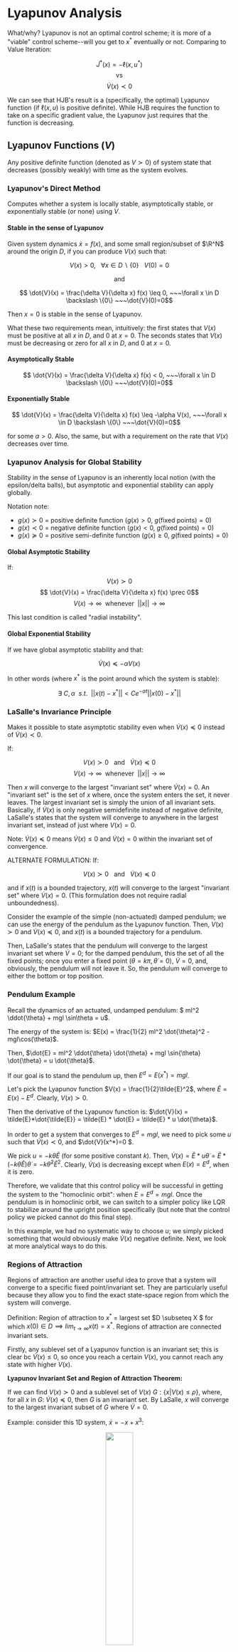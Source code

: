 # Lyapunov Analysis

What/why? Lyapunov is not an optimal control scheme; it is more of a "viable" control scheme--will you get to $x^*$ eventually or not. Comparing to Value Iteration:

$$ \dot{J}^*(x) = -\ell(x, u^*) $$
$$ \text{vs} $$
$$ \dot{V}(x) \prec 0 $$

We can see that HJB's result is a (specifically, the optimal) Lyapunov function (if $\ell(x, u)$ is positive definite). While HJB requires the function to take on a specific gradient value, the Lyapunov just requires that the function is decreasing.

## Lyapunov Functions ($V$)

Any positive definite function (denoted as $V \succ 0$) of system state that decreases (possibly weakly) with time as the system evolves.

### Lyapunov's Direct Method

Computes whether a system is locally stable, asymptotically stable, or exponentially stable (or none) using $V$.

#### Stable in the sense of Lyapunov

Given system dynamics $\dot{x} = f(x)$, and some small region/subset of $\R^N$ around the origin $D$, if you can produce $V(x)$ such that:

$$ V(x) > 0, ~~~\forall x \in D \backslash \{0\}~~~ V(0)=0 $$
<center>and</center>

$$ \dot{V}(x) = \frac{\delta V}{\delta x} f(x) \leq 0, ~~~\forall x \in D \backslash \{0\} ~~~\dot{V}(0)=0$$

Then $x=0$ is stable in the sense of Lyapunov.

What these two requirements mean, intuitively: the first states that $V(x)$ must be positive at all $x$ in $D$, and $0$ at $x=0$. The seconds states that $V(x)$ must be decreasing or zero for all $x$ in $D$, and $0$ at $x=0$. 

#### Asymptotically Stable

$$ \dot{V}(x) = \frac{\delta V}{\delta x} f(x) < 0, ~~~\forall x \in D \backslash \{0\} ~~~\dot{V}(0)=0$$


#### Exponentially Stable

$$ \dot{V}(x) = \frac{\delta V}{\delta x} f(x) \leq -\alpha V(x), ~~~\forall x \in D \backslash \{0\} ~~~\dot{V}(0)=0$$

for some $\alpha>0$. Also, the same, but with a requirement on the rate that $V(x)$ decreases over time.

### Lyapunov Analysis for Global Stability

Stability in the sense of Lyapunov is an inherently local notion (with the epsilon/delta balls), but asymptotic and exponential stability can apply globally.

Notation note: 
 - $g(x) \succ 0$ = positive definite function ($g(x) > 0$, $g(\text{fixed points}) = 0$)
 - $g(x) \prec 0$ = negative definite function ($g(x) < 0$, $g(\text{fixed points}) = 0$)
 - $g(x) \succeq 0$ = positive semi-definite function ($g(x) \geq 0$, $g(\text{fixed points}) = 0$)

#### Global Asymptotic Stability

If:

$$ V(x) \succ 0$$
$$ \dot{V}(x) = \frac{\delta V}{\delta x} f(x) \prec 0$$
$$ V(x) \rightarrow \infty ~~\text{whenever}~~ ||x|| \rightarrow \infty$$

This last condition is called "radial instability".


#### Global Exponential Stability   

If we have global asymptotic stability and that:

$$ \dot{V}(x) \preceq -\alpha V(x) $$

In other words (where $x^*$ is the point around which the system is stable): 

$$\exists ~C, \alpha ~~s.t.~~ ||x(t)-x^*|| < Ce^{-\alpha t} ||x(0)-x^*||$$


### LaSalle's Invariance Principle

Makes it possible to state asymptotic stability even when $\dot{V}(x) \preceq 0$ instead of $\dot{V}(x) \prec 0$.

If:

$$ V(x) \succ 0 ~~~\text{and}~~~ \dot{V}(x) \preceq 0$$
$$ V(x) \rightarrow \infty ~~\text{whenever}~~ ||x|| \rightarrow \infty$$

Then $x$ will converge to the largest "invariant set" where $\dot{V}(x) = 0$. An "invariant set" is the set of $x$ where, once the system enters the set, it never leaves. The largest invariant set is simply the union of all invariant sets. Basically, if $\dot{V}(x)$ is only negative semidefinite instead of negative definite, LaSalle's states that the system will converge to anywhere in the largest invariant set, instead of just where $V(x)=0$.

Note: $\dot{V}(x) \preceq 0$ means $\dot{V}(x) \leq 0$ and $\dot{V}(x) = 0$ within the invariant set of convergence.

ALTERNATE FORMULATION: If:

$$ V(x) \succ 0 ~~~\text{and}~~~ \dot{V}(x) \preceq 0$$

and if $x(t)$ is a bounded trajectory, $x(t)$ will converge to the largest "invariant set" where $\dot{V}(x) = 0$. (This formulation does not require radial unboundedness).

Consider the example of the simple (non-actuated) damped pendulum; we can use the energy of the pendulum as the Lyapunov function. Then, $V(x) \succ 0$ and $\dot{V}(x) \preceq 0$, and $x(t)$ is a bounded trajectory for a pendulum.

Then, LaSalle's states that the pendulum will converge to the largest invariant set where $\dot{V}=0$; for the damped pendulum, this the set of all the fixed points; once you enter a fixed point ($\theta = k \pi, \dot{\theta}=0$), $\dot{V}=0$, and, obviously, the pendulum will not leave it. So, the pendulum will converge to either the bottom or top position.


### Pendulum Example

Recall the dynamics of an actuated, undamped pendulum: $ ml^2 \ddot{\theta} + mgl \sin\theta = u$.

The energy of the system is: $E(x) = \frac{1}{2} ml^2 \dot{\theta}^2 - mgl\cos(\theta)$.

Then, $\dot{E} = ml^2 \ddot{\theta} \dot{\theta} + mgl \sin{\theta} \dot{\theta} = u \dot{\theta}$.

If our goal is to stand the pendulum up, then $E^d = E(x^*) = mgl$.

Let's pick the Lyapunov function $V(x) = \frac{1}{2}\tilde{E}^2$, where $\tilde{E} = E(x) - E^d$. Clearly, $V(x) \succ 0$.

Then the derivative of the Lyapunov function is: $\dot{V}(x) = \tilde{E}*\dot{\tilde{E}} = \tilde{E} * \dot{E} = \tilde{E} * u \dot{\theta}$.

In order to get a system that converges to $E^d = mgl$, we need to pick some $u$ such that $\dot{V}(x) \prec 0$, and $\dot{V}(x^*)=0 $.

We pick $u=-k\dot{\theta}\tilde{E}$ (for some positive constant $k$). Then, $\dot{V}(x)=\tilde{E}*u \dot{\theta} = \tilde{E}*(-k\dot{\theta}\tilde{E})\dot{\theta} = -k\dot{\theta}^2\tilde{E}^2$. Clearly, $\dot{V}(x)$ is decreasing except when $E(x) = E^d$, when it is zero.

Therefore, we validate that this control policy will be successful in getting the system to the "homoclinic orbit": when $E = E^d = mgl$. Once the pendulum is in homoclinic orbit, we can switch to a simpler policy like LQR to stabilize around the upright position specifically (but note that the control policy we picked cannot do this final step).

In this example, we had no systematic way to choose $u$; we simply picked something that would obviously make $\dot{V}(x)$ negative definite. Next, we look at more analytical ways to do this.


### Regions of Attraction

Regions of attraction are another useful idea to prove that a system will converge to a specific fixed point/invariant set. They are particularly useful because they allow you to find the exact state-space region from which the system will converge.

Definition: Region of attraction to $x^*$ = largest set $D \subseteq X $ for which $x(0) \in D \implies lim_{t \rightarrow \infty} x(t) = x^*$. Regions of attraction are connected invariant sets. 

Firstly, any sublevel set of a Lyapunov function is an invariant set; this is clear bc $\dot{V}(x) \leq 0$, so once you reach a certain $V(x)$, you cannot reach any state with higher $V(x)$.

**Lyapunov Invariant Set and Region of Attraction Theorem:**

If we can find $V(x) \succ 0$ and a sublevel set of $V(x)$ $G: \{x|V(x) \leq \rho\}$, where, for all $x$ in $G$: $\dot{V}(x) \preceq 0$, then $G$ is an invariant set. By LaSalle, $x$ will converge to the largest invariant subset of $G$ where $\dot{V} = 0$.

Example: consider this 1D system, $\dot{x} = -x + x^3$:

<center><img src="Media/1D_system.png" style="width:35%"/></center><br />

Consider the Lyapunov function $V(x) = \frac{1}{2}x^2$. Firstly, observe that we have sublevel sets $G$ at any $|x| < k$. Also, $\dot{V}(x) = -x^2 + x^4$, which is negative for $|x| < 1$. This satisfies the conditions for $|x| < 1$ being a region of attraction. This means, for any $-1 < x(0) < 1$, $x$ will converge to the origin, where $V(0) = 0$.


### Lyapunov Functions with Uncertainty

Imagine you want to prove stability of a system with an uncertain parameter $\alpha_{min} \leq \alpha \leq \alpha_{max}$: $\dot{x} = f_\alpha(x)$. Then we must find a Lyapunov function $V(x)$ where $\dot{V}(x) \leq 0$ for all possible $\alpha$.

Example: consider the same system above with uncertainty: $\dot{x} = -x + \alpha x^3, ~~~ \frac{3}{4} < \alpha < \frac{3}{2}$

<center><img src="Media/region_of_attraction_uncertainty.png" style="width:35%"/></center><br />

As can be seen, the various $\alpha$ change the dynamics slightly, with the blue region representing the smallest region of attraction.

To solve this region of attraction analytically: $\dot{V} = -x^2 +\alpha x^4$ which is negative for $x^2 > \alpha x^4$, or $|x| < \frac{1}{\sqrt{\alpha_{max}}}$.

With other types of uncertainty, the fixed point of the system could shift; the goal in these cases would still be to find the region of attraction, to guarantee that the system will at least reach the region (and it's hard to say anything about the exact point of convergence).

### Barrier Functions

For continuously-differential dynamical system, if you can find a function $B(x)$ where $\forall x, \dot{B}(x) \leq 0$, then the system will never reach states with $B(x(t)) >B(x(0))$. This is useful if we can ensure "failure" regions have higher $B$ values than $x(0)$. 

<br />
<br />

## Lyapunov as an Algorithm

The general idea is this:

Inputs: 
 - system dynamics.
 - parameterized family of polynomial/trigonometric functions for the Lyapunov function (technically, you pass in a vector of "nonlinear basis functions" and a vector of decision variables).

Output: Coefficients for the polynomial + certificate of stability $\forall x$.

Example poly/trig function family for the pendulum: $V = (a - bc_0 + cs_0\dot{\theta}_0 + ds_0^2 + ec_0^2 + f\dot{\theta}^2_0)$

You formulate an optimization problem to solve for the the coefficients of the nonlinear basis functions.

### Computing Lyapunov Functions using Linear Programming and Sampling

With system dynamics: $\dot{x} = f(x)$

We parameterize the Lyapunov function like so:

$$V(x) = \sum_{j=0}^J \alpha_j \phi_j(x) = \alpha^T \phi(x)$$

where each $\phi_j(x)$ is some nonlinear basis function (of which there are a total of $J$). We would typically manually select the basis functions based on prior knowledge about the dynamics of the system (i.e. a single pendulum might have $1$, $\theta$, $\cos \theta$, $\sin \theta$, $\cos^2 \theta$, $\theta^2$ as its basis functions).

We sample a bunch of states $x_i$. Make Lyapunov function; pick $\alpha$ to satisfy all of these constraints:

$$ \forall x_i ~~~~V(0) = 0, ~~~~V(x_i) > \epsilon x_i^Tx_i, ~~~~\dot{V}(0) = 0, ~~~~\dot{V}(x_i) = \frac{\delta V}{\delta x} \bigg|_{x=x_i} f(x_i)< -\epsilon x_i^Tx_i$$

Basically, we're adding constraints to the program that $V(0)$ and $\dot{V}(0)$ are $0$, $V(x)$ is positive definite and radially unbounded, and the derivative of $V(x)$ is negtive definite/strictly decreasing (to guarantee asymptotic stability).

Plugging in our parameterization of $V(x)$, we get linear constraints in terms of $\alpha$ (the nonlinear terms will be evaluated at each $x_i$ and will become constants):

$$ V(0) = 0, ~~~~\alpha^T \phi(x_i) > \epsilon x_i^Tx_i, ~~~~\dot{V}(0) = 0, ~~~~\alpha^T \frac{\delta \phi}{\delta x} f(x_i) < -\epsilon x_i^Tx_i$$

With just these linear constriant and no objective, an LP solder could return any feasible $\alpha$, so to ensure a more reasonable answer, we add the linear objective: $ min_\alpha | \dot{V}(x_i)+1|$ (try to make gradient of $V(x)$ 1).

This probably works (assuming enough samples $x_i$), but since we only validate the Lyapunov function constraints on finite # of samples $x_i$, no certificate of stability.


### Computing Lyapunov Functions for Linear Systems

If our system satisfies $\dot{x} = Ax$ (it's a linear system), we can solve a Lyapunov equation analytically and quite easily.

For linear systems, valid Lyapnuov functions only exist of the (quadratic) form:

$$V(x) = x^TPx,~~~ P = P^T \succ 0$$

$$\dot{V}(x)  = \frac{\delta V}{\delta x} f(x) = 2x^TPAx= x^TPAx + x^TA^TPx \prec 0$$

If we find a valid lyapunov function, we guarantee global exponential stability (exponential because $\dot{V}(x) = -\alpha V(x)$).

(Note that $V(x)$ does satisfy radial unboundedness bc $P \succ 0$. Also, note that $x^TPAx = x^TA^TPx$ because they are both scalars, and $(x^TPAx)^T = x^TA^TPx$.)

To satisfy the $\dot{V}(x)\prec 0$, we just need (since the $x^Tx \geq 0$):

$$PA+A^TP \prec 0$$

This can be formulated as an SDP with decision variable $P$ and constraints (note that you can easily express a negative semidefinite constraint as a PSD constraint by multiplying by $-1$ and flipping the inequality): 

$$ P \succeq 0, ~~~PA + A^TP \preceq 0 $$ 

**Sidenote**: for linear systems, it's obvious that SDP is a bit overkill; instead, if $A$ is stable (all its eigenvalues have negative real parts $\rightarrow$ system's response decays to zero at $t=\infty$), then we can just solve for $P \succeq 0$ for any $Q = Q^T \succ 0$: $ PA + A^T P = -Q$

This method of solving the Lyapunov function of a linear system can also be used to propose Lyapunov functions for nonlinear systems by performing a linearization, and often works for proving local stability (and can be supplemented with region of attraction analysis).


#### Example: Lyapunov analysis for linear system with uncertainty

Suppose you have a linear system $\dot{x} = Ax$ with $A$ unknown, but bounded. Then we define some $A_i$ that represent the vertices of the convex set bounding the set of possible $A$.

Then, the solve the SDP for $P$ (yielding the Lyapunov function for this uncertain system):

$$ P \succeq 0, ~~~\forall i, P A_i + A_i^T P \preceq 0$$

Note that in this case with multiple $A_i$, it's possible that $P$ is unsolvable even if all the $A_i$ are stable. This is simply because the quadratic form of $V(x)$ is not expressive enough.


### Computing Lyapunov Functions for Global Stability for Polynomial Systems using SOS

Now, we show how to solve Lyapunov functions for systems with polynomial dynamics.

We parameterize our Lyapunov function like so (where $\alpha \geq 0$): 

$$V_\alpha(x) = \alpha_0 + \alpha_1 x_1 + \alpha_2 x_2 + \alpha_3 x_1x_2 + \alpha_4 x_1^2 ...$$

Our first goal will be to re-express this as a Sum of Squares (SOS). This means, given $\phi(x)$, a vector of hand-selected nonlinear basis functions (i.e. $\begin{bmatrix}
1 \\
x \\
y \\
xy \\
x^2 \\
...
\end{bmatrix}$), finding some $P$ satisfying:

$$ V_\alpha(x) = \alpha_0 + \alpha_1 x_1 + \alpha_2 x_2 + \alpha_3 x_1x_2 + \alpha_4 x_1^2 ... = \phi^T(x) P \phi(x), ~~~P \succeq 0$$

$$ -\dot{V}_\alpha(x) = - \frac{\delta V_\alpha}{\delta x} f(x) = \phi^T(x) Q \phi(x)  ~~~Q \succeq 0$$

Note that $\phi(x)$ only needs to contain monomials up to $\frac{1}{2}$ the degree of the $V_\alpha(x)$.

If we can solve this optimization for both $\alpha$, $P$, and $Q$, then we have a valid Lyapunov equation. The key reason this works for polynomial dynamics is that, firstly, $V_\alpha(x)$ is still positive semidefinite; and, secondly, if $f(x)$ is polynomial, $\frac{\delta V_\alpha}{\delta x} f(x)$ is also a polynomial, so it's still possible to express this as a SOS, ensuring $\dot{V}_\alpha(x)$ is negative semidefinite.

The optimization itself should be solved using an SDP; $P \succeq 0$ and $Q \succeq 0$ are clearly PSD constraints, and the "SOS" equalities $\alpha_0 + \alpha_1 x_1 + \alpha_2 x_2 + ... = \phi^T(x) P \phi(x)$ are actually just linear equality constraints.

In practice, you can use an "SOS" optimization solver, which will take "SOS" constraints and automatically determine the appropriate basis functions $\phi(x)$, and solve $P$ and $Q$ behind the scenes (they are not actually needed for the final Lyapunov function $V(x)$). In this case, you would express the optimization like so:

$$ \text{find } \alpha: ~~~~~~~~~V_\alpha(x) \text{ is SOS},~~~V_\alpha(0) = 0, ~~~P \succeq 0$$
$$ ~~~~~~~~~~~-\dot{V}_\alpha(x) = - \frac{\delta V_\alpha}{\delta x} f(x) \text { is SOS} $$

A similar formulation works for not just polynomials, but $\sin$ and $\cos$ too. You just need to account for trigonometric identities with the linear constraints that match the polynomial terms to basis function terms.

Note however, that it's not always possible to solve for $V_\alpha(x)$ given polynomial dynamics, though these cases are rare and generally engineered.


<!-- The set of PSD matrices between (i.e. interpolated between) two PSD matrices is a convex set (all matrices remain PSD) $\rightarrow$ searching this space is a convex optimization. -->

#### Drawback of SOS

Does not scale well with dimension; higher dimension --> exponentially large monomial basis --> exponentially many decision variables.


#### Example: Searching for a Lyapunov function via SOS

Consider a system with nonlinear dynamics:

$$ \dot{x}_0 = -x_0 - 2x_1^2 ~~~~~~~~~~~~~$$
$$ \dot{x}_1 = -x_1 - x_0x_1 - 2x_1^3 $$

Let's parameterize the Lyapunov function:

$$V(x) = c_0 + c_1x_0 + c_2x_1 + c_3x_0^2 + c_4x_0x_1 + c_5x_1^2$$

Then we set the constraints of our optimization (where $c$ are the decision variables): 

$$ V(x) \text{ is SOS}, ~~~ -\dot{V}(x) \text{ is SOS} $$

We also add the constraint $V(0) = 0$, and $V([1,0])= 1$ to ensure all the $c$ remain a reasonable scale.

Then, we plug this optimization into our solver, we come out with correct values of $c$ for a valid Lyapunov function: $V(x) = x_0^2+ 2x_1^2$.



### S-Procedure: Region of Attraction Estimation for Polynomial Systems

The SOS optimization method above for solving a Lyapunov equation for global stability to a fixed point is often not possible--most systems are not globally stable. A more practical approach is to find the region of attraction to that fixed point (and we can evaluate if this is large enough for our purposes).

We can treat SOS optimization like an oracle--it takes questions of the form "is $p(x) \geq 0 ~\forall x$?" Then, to check a region of attraction's stability, we need to re-express $p(x)$ so that it is trivially $\geq 0$ outside of the region, and non-trivial inside the region.

If we define the region like so: $\{ x | g(x) \leq 0 \}$ where $g(x)$ are polynomials, then the goal is to solve this optimization for $\alpha$:

$$ p(x) + \lambda_\alpha^T(x)g(x) \text{ is SOS}, ~~~\lambda_\alpha(x) \text{ is SOS}$$

where $\lambda_\alpha(x)$ is parameterized by some polynomial of $x$: $\lambda_\alpha(x) = \alpha_0 + \alpha_1 x + \alpha_2 x ...$

The idea is that, inside the region, $g(x) \leq 0$ (and ideally is close to $0$), and $\lambda_\alpha(x)$ must be positive, so $p(x)$ is relatively unaffected (and at least wont be deemed $\geq 0$ when it's not). Outside the region, $g(x) > 0$, so p(x) gets a positive number added to it, trivializing the requirement that $p(x) \geq 0$.

We use this shorthand to demonstrate that certification by S-procedure: $g(x)
 \leq 0 \implies p(x) \geq 0$ (aka, if we're inside the region, then $p(x) \geq 0$).

If, instead, our region of attraction is defined as $\{x | g(x) = 0\}$, then we can simplify the optimization to this (searching for $\alpha$):

$$ p(x) + \lambda_\alpha^T(x)g(x) \text{ is SOS}$$

$\lambda_\alpha(x)$ contributes nothing inside the region of attraction ...??


### Applying SOS Region of Attraction Estimation to Lyapunov (for Polynomial Systems)

To validate a Lyapunov function within a region of attraction:

Let's define the region of attraction using sublevel sets of our Lyapunov function: $V(x) \leq \rho$ (sublevel sets of the Lyapunov function are invariant sets). Then our Lyapunov function must satisfy $V(x) \succ 0$ and $\dot{V}(x) \prec 0 ~~~\forall x \in \{x | V(x) \leq \rho\}$.

Applying the same method as above, we need to solve for $\alpha$:

$$ -\dot{V}(x) = \lambda_\alpha(x)(\rho - V(x)) \text{ is SOS}, ~~~ \lambda_\alpha(x) \text{ is SOS} $$

This is limited; it requires a Lyapunov candidate $\rho$ and simply produces a certificate (however, if you linearize the system, you could easily find a candidate Lyapunov using SDP as shown above, so this method isn't entirely useless). If we want to at least leave $\rho$ an unknown (i.e. to solve for the largest region of attraction), we cannot simply make $\rho$ a decision variable; this will introduce bilinearity between deision variables, breaking convexity of the optimization. It is, however, easy to simply run this optimization multiple times with different $\rho$ and perform a linear search for the best $\rho$


### SOS Region of Attraction Estimation - Another (equality-constrained) Formulation

Single convex optimization for both $\lambda(x), \rho$:

<center><img src="Media/roa_opt.png" style="width:45%"/></center><br />

where $d$ is a fixed positive integer.

Rough intuitive explanation: whenever $\dot{V}(x) =0$, either $x=0$ or $V(x) \geq \rho$. Because $V(x)$ and $\dot{V}(x)$ are smooth/continuous functions, we know that all $x$ between $x=0$ and $\dot{V}(x) =0$ (which is the region with $V(x) < \rho$) uniformly have either $\dot{V}(x) < 0$ or $\dot{V}(x) > 0$ (in the latter case, we can flip $V$ to get to $\dot{V}(x) < 0$, certifying the Lyapunov function).

This formulation is better because it eliminates the constriant on $\lambda(x)$ being SOS, and equality-constrained optimizations are generally easier than inequality-constrained. Also, you solve $\rho$ in one shot.

Note: slight variation (that performs worse) of this formulation + better explanation here: https://deepnote.com/workspace/michael-zengs-workspace-61364779-69ef-470a-9f8e-02bf2b4f369c/project/09-Lyapunov-Analysis-Duplicate-ff419dae-7075-4fda-81b6-c34b9f2ceae3/notebook/efbe75f564bf45e6b2e9ee8fcedc3252#c3fb69b5e9024445aa41fad0d7c0efe0


### Solving for Lyapunov Function and Region of Attraction using SOS

First, add simple constraints for a valid Lyapunov function:

$$ V(0) = 0, ~~~V(x)- \epsilon x^Tx \text{ is SOS} $$

(the $x^Tx$ term just ensures $V(x)$ is strictly positive definite).

We need to optimize a few things here--the parameters of $V(x)$, and $\lambda$ and $\rho$ to certify stability in a RoA. There is no way to make this a single convex optimization--instead we will solve using alternating convex optimizations between $V(x)$ and $\lambda, \rho$:

1. Fix $V(x)$, solve for $\lambda$ and $\rho$:

<center><img src="Media/roa_opt.png" style="width:45%"/></center><br />

(identical to the optimization for certifying a RoA shown above).

2. Update $V(x)$ to $V(x)/\rho$. 

2. Fix $\lambda(x)$ and solve for $V(x) = x^TPx$ (for the linearized dynamics case):

<center><img src="Media/lyapunov_and_roa_opt.png" style="width:45%"/></center><br />


### Lyapunov for Control Design for Polyomial Systems

Parameterize controller as $u =K(x)$ where $K(x)$ is a polynomial vector.

Applying Lyapunov conditions for global stability with control-affine dynamics:

$$ \dot{V}(x) = \frac{\delta V}{\delta x} [f_1(x) + f_2(x) K(x)] $$

We see that solving the optimization for the parameters of both $V(x)$ and $K(x)$ results in bilinearity $\rightarrow$ non-convexity. To overcome this issue, we can do an "alternating" optimization; we first fix $V$, optimize $K$, then fix $K$ and optimize $V$, and so on.

This requires a feasible initial guess for $V$ or $K$; one way we can do this is to linearize the system around the fixed point and use LQR to solve for a control policy for an initial guess for $K$.

If we do not seek to solve for global stability, and instead, for a region of attraction, then we must alternate between 3 optimizations: for $V$, for $K$, and for $\lambda$ and $\rho$.

Although this alternating convex optimization is a non-convex joint operation, it staisfies recursive fasibility (once we have found a feasible solution, we will not lose it) and monotonic improvement (on each objective).

The expression of the nonconvex optimization for $V$, $K$, $\lambda$, and $\rho$:

<center><img src="Media/certified_control_design_lyapunov.png" style="width:55%"/></center><br />

The alternating convex optimization version:

<center><img src="Media/certified_control_design_lyapunov_alternations.png" style="width:60%"/></center><br />